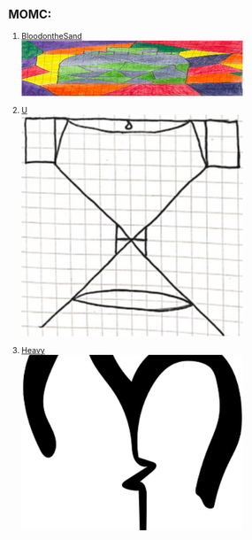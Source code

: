 MOMC:
------ 

1. [BloodontheSand][BloodontheSand]  
[<img src="images/Bottle.png" width="400" alt="snake game" width="100" height="100">][BloodontheSand]

2. [U][U]  
[<img src="images/U.png" width="400" alt="battle Arena game">][U]

3. [Heavy][Heavy]  
[<img src="images/Heav.png" width="400" alt="battle Arena game">][Heavy]

[BloodontheSand]: https://ameverythingand.github.io/Blood-on-the-Sand/
[U]: https://ameverythingand.github.io/U/
[Heavy]: https://ameverythingand.github.io/Heavy/
